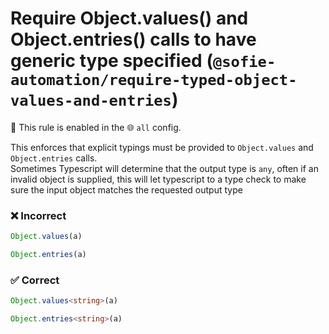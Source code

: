 # Require Object.values() and Object.entries() calls to have generic type specified (`@sofie-automation/require-typed-object-values-and-entries`)

💼 This rule is enabled in the 🌐 `all` config.

<!-- end auto-generated rule header -->

This enforces that explicit typings must be provided to `Object.values` and `Object.entries` calls.  
Sometimes Typescript will determine that the output type is `any`, often if an invalid object is supplied, this will let typescript to a type check to make sure the input object matches the requested output type

### ❌ Incorrect

```ts
Object.values(a)

Object.entries(a)
```

### ✅ Correct

```ts
Object.values<string>(a)

Object.entries<string>(a)
```
